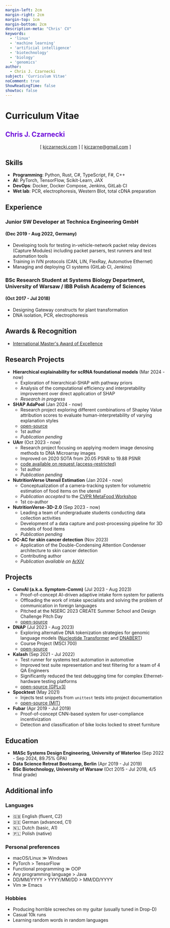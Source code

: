 ```yaml
---
margin-left: 2cm
margin-right: 2cm
margin-top: 1cm
margin-bottom: 2cm
description-meta: "Chris' CV"
keywords:
  - 'linux'
  - 'machine learning'
  - 'artificial intelligence'
  - 'biotechnology'
  - 'biology'
  - 'genomics'
author:
  - Chris J. Czarnecki
subject: 'Curriculum Vitae'
noComment: true
ShowReadingTime: false
showtoc: false
---
```


# Curriculum Vitae

<h2 id="chris-j.-czarnecki" style="color:#6b04d9">Chris J. Czarnecki</h2>

<p style="text-align:center">[ <a href="https://kjczarnecki.com/">kjczarnecki.com</a> ] [
<a href="mailto:kjczarne@gmail.com">kjczarne@gmail.com</a> ]</p>

## Skills

- **Programming**: Python, Rust, C\#, TypeScript, F\#, C++
- **AI**: PyTorch, TensorFlow, Scikit-Learn, JAX
- **DevOps**: Docker, Docker Compose, Jenkins, GitLab CI
- **Wet lab**: PCR, electrophoresis, Western Blot, total cDNA preparation

## Experience

### Junior SW Developer at Technica Engineering GmbH
#### (Dec 2019 - Aug 2022, Germany)

- Developing tools for testing in-vehicle-network packet relay devices (Capture Modules) including packet parsers, test runners and test automation tools
- Training in IVN protocols (CAN, LIN, FlexRay, Automotive Ethernet)
- Managing and deploying CI systems (GitLab CI, Jenkins)

### BSc Research Student at Systems Biology Department, University of Warsaw / IBB Polish Academy of Sciences
#### (Oct 2017 - Jul 2018)

- Designing Gateway constructs for plant transformation
- DNA isolation, PCR, electrophoresis

## Awards & Recognition

- [International Master's Award of Excellence](https://uwaterloo.ca/graduate-studies-postdoctoral-affairs/awards/international-masters-award-excellence-imae)

## Research Projects

- **Hierarchical explainability for scRNA foundational models** (Mar 2024 - now)
    - Exploration of hierarchical-SHAP with pathway priors
    - Analysis of the computational efficiency and interpretability improvement over direct application of SHAP
    - _Research in progress_
- **SHAP AdaPool** (Jan 2024 - now)
    - Research project exploring different combinations of Shapley Value attribution scores to evaluate human-interpretability of varying explanation styles
    - [open-source](https://github.com/kjczarne/shap_adapool)
    - 1st author
    - _Publication pending_
- **UArr** (Oct 2023 - now)
    - Research project focusing on applying modern image denosing methods to DNA Microarray images
    - Improved on 2020 SOTA from $20.05$ PSNR to $19.88$ PSNR
    - [code available on request (access-restricted)](https://github.com/kjczarne/uarr)
    - 1st author
    - _Publication pending_
- **NutritionVerse Utensil Estimation** (Jan 2024 - now)
    - Conceptualization of a camera-tracking system for volumetric estimation of food items on the utensil
    - _Publication accepted_ to the [CVPR MetaFood Workshop](https://sites.google.com/view/cvpr-metafood-2024/)
    - 1st co-author
- **NutritionVerse-3D-2.0** (Sep 2023 - now)
    - Leading a team of undergraduate students conducting data collection activities
    - Development of a data capture and post-processing pipeline for 3D models of food items
    - _Publication pending_
- **DC-AC for skin cancer detection** (Nov 2023)
    - Application of the Double-Condensing Attention Condenser architecture to skin cancer detection
    - Contributing author
    - _Publication available on_ [ArXiV](https://arxiv.org/abs/2311.11656)

## Projects

- **ConvAI (a.k.a. Symptom-Comm)** (Jul 2023 - Aug 2023)
    - Proof-of-concept AI-driven adaptive intake form system for patients
    - Offloading the work of intake specialists and solving the problem of communication in foreign languages
    - Pitched at the NSERC 2023 CREATE Summer School and Design Challenge Pitch Day
    - [open-source](https://github.com/kjczarne/symptom-comm)
- **DNAP** (Jul 2023 - Aug 2023)
    - Exploring alternative DNA tokenization strategies for genomic language models ([Nucleotide Transformer](https://github.com/instadeepai/nucleotide-transformer) and [DNABERT](https://github.com/jerryji1993/DNABERT))
    - Course Project (MSCI 700)
    - [open-source](https://github.com/kjczarne/dnap)
- **Kalash** (Sep 2021 - Jul 2022)
    - Test runner for systems test automation in automotive
    - Improved test suite representation and test filtering for a team of 4 QA Engineers
    - Significantly reduced the test debugging time for complex Ethernet-hardware testing platforms
    - [open-source (GPLv3)](https://github.com/Technica-Engineering/kalash)
- **Spocktest** (May 2021)
    - Injects test snippets from `unittest` tests into project documentation
    - [open-source (MIT)](https://github.com/kjczarne/spocktest)
- **Fubar** (Apr 2019 - Jul 2019)
    - Proof-of-concept CNN-based system for user-compliance incentivization
    - Detection and classification of bike locks locked to street furniture

## Education

- **MASc Systems Design Engineering, University of Waterloo** (Sep 2022 - Sep 2024, 89.75\% GPA)
- **Data Science Retreat Bootcamp, Berlin** (Apr 2019 - Jul 2019)
- **BSc Biotechnology, University of Warsaw** (Oct 2015 - Jul 2018, 4/5 final grade)

## Additional info

### Languages

- 🇬🇧 English (fluent, C2)
- 🇩🇪 German (advanced, C1)
- 🇳🇱 Dutch (basic, A1)
- 🇵🇱 Polish (native)

### Personal preferences

- macOS/Linux $\gg$ Windows
- PyTorch $>$ TensorFlow
- Functional programming $\gg$ OOP
- Any programming language $>$ Java
- DD/MM/YYYY $>$ YYYY/MM/DD $>$ MM/DD/YYYY
- Vim $\gg$ Emacs

### Hobbies

- Producing horrible screeches on my guitar (usually tuned in Drop-D)
- Casual 10k runs
- Learning random words in random languages
